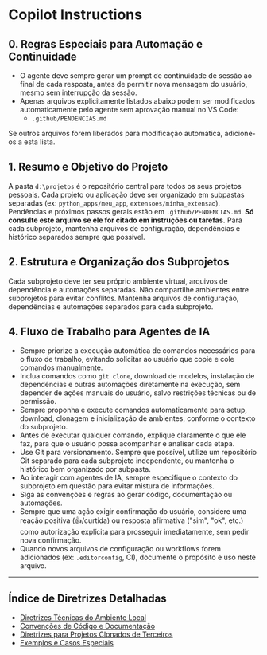 

# Copilot Instructions

## 0. Regras Especiais para Automação e Continuidade

- O agente deve sempre gerar um prompt de continuidade de sessão ao final de cada resposta, antes de permitir nova mensagem do usuário, mesmo sem interrupção da sessão.
- Apenas arquivos explicitamente listados abaixo podem ser modificados automaticamente pelo agente sem aprovação manual no VS Code:
	- `.github/PENDENCIAS.md`
  
Se outros arquivos forem liberados para modificação automática, adicione-os a esta lista.

## 1. Resumo e Objetivo do Projeto
A pasta `d:\projetos` é o repositório central para todos os seus projetos pessoais.
Cada projeto ou aplicação deve ser organizado em subpastas separadas (ex: `python_apps/meu_app`, `extensoes/minha_extensao`).
Pendências e próximos passos gerais estão em `.github/PENDENCIAS.md`. **Só consulte este arquivo se ele for citado em instruções ou tarefas.**
Para cada subprojeto, mantenha arquivos de configuração, dependências e histórico separados sempre que possível.

## 2. Estrutura e Organização dos Subprojetos
Cada subprojeto deve ter seu próprio ambiente virtual, arquivos de dependência e automações separadas.
Não compartilhe ambientes entre subprojetos para evitar conflitos.
Mantenha arquivos de configuração, dependências e automações separados para cada subprojeto.


## 4. Fluxo de Trabalho para Agentes de IA

- Sempre priorize a execução automática de comandos necessários para o fluxo de trabalho, evitando solicitar ao usuário que copie e cole comandos manualmente.
- Inclua comandos como `git clone`, download de modelos, instalação de dependências e outras automações diretamente na execução, sem depender de ações manuais do usuário, salvo restrições técnicas ou de permissão.
- Sempre proponha e execute comandos automaticamente para setup, download, clonagem e inicialização de ambientes, conforme o contexto do subprojeto.
- Antes de executar qualquer comando, explique claramente o que ele faz, para que o usuário possa acompanhar e analisar cada etapa.
- Use Git para versionamento. Sempre que possível, utilize um repositório Git separado para cada subprojeto independente, ou mantenha o histórico bem organizado por subpasta.
- Ao interagir com agentes de IA, sempre especifique o contexto do subprojeto em questão para evitar mistura de informações.
- Siga as convenções e regras ao gerar código, documentação ou automações.
- Sempre que uma ação exigir confirmação do usuário, considere uma reação positiva (👍/curtida) ou resposta afirmativa ("sim", "ok", etc.) como autorização explícita para prosseguir imediatamente, sem pedir nova confirmação.
- Quando novos arquivos de configuração ou workflows forem adicionados (ex: `.editorconfig`, CI), documente o propósito e uso neste arquivo.

---

## Índice de Diretrizes Detalhadas

- [Diretrizes Técnicas do Ambiente Local](./diretrizes_tecnicas.md)
- [Convenções de Código e Documentação](./convenções_codigo.md)
- [Diretrizes para Projetos Clonados de Terceiros](./projetos_terceiros.md)
- [Exemplos e Casos Especiais](./exemplos_casos_especiais.md)
